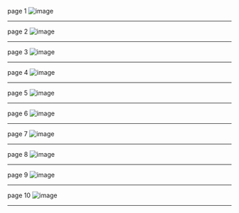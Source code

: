 page 1
![image](https://github.com/su-sumico/edse/assets/161304268/7bf36d52-97b6-43fd-8b9a-8dbebf680936)

---
page 2
![image](https://user-images.githubusercontent.com/130117169/236115333-725714a4-8a93-40eb-85a1-fc1593747dc1.png)

---
page 3
![image](https://github.com/su-sumico/edse/assets/161304268/dffbef1f-2223-4924-87c0-7e5a49504b1e)

---
page 4
![image](https://user-images.githubusercontent.com/130117169/236115380-7f03d0a8-6756-47a7-adea-0e34857d045c.png)

---
page 5
![image](https://github.com/su-sumico/edse/assets/161304268/bc9e1050-f982-4700-8fb9-fc05125b5f9c)

---
page 6
![image](https://user-images.githubusercontent.com/130117169/236115433-a974efd9-2727-4989-855d-49c9544ca7b8.png)

---
page 7
![image](https://user-images.githubusercontent.com/130117169/236115461-e8d8e073-8d41-4a03-94a6-7942a0c4eb27.png)

---
page 8
![image](https://user-images.githubusercontent.com/130117169/236115477-5e46c46c-e6b9-4cb1-99a0-b5b442fc6cf9.png)

---
page 9
![image](https://user-images.githubusercontent.com/130117169/236115503-04275a46-9c3f-4c65-a824-57da36056167.png)

---
page 10
![image](https://user-images.githubusercontent.com/130117169/236115529-ca0a0c20-a7d7-42e6-9c8b-33f1bf4d8c73.png)

---


